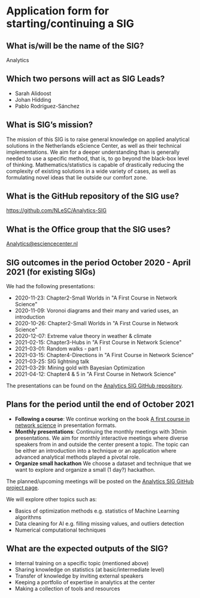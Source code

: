# Application form for starting/continuing a SIG

## What is/will be the name of the SIG?

Analytics

## Which two persons will act as SIG Leads?

<!--  Please make sure to have two SIG leads to reduce bus factor.
      SIG leads are allowed to write the hours dedicated to organizing
      SIG activities under the R&D budget. Please mention in the notes the
      name of your SIG:
        Account: 000104
        Project: 020203
        Hour type: 00071
        Notes: Hours for X SIG
       -->

- Sarah Alidoost
- Johan Hidding
- Pablo Rodríguez-Sánchez

## What is SIG’s mission?
<!--  help text goes here  -->
The mission of this SIG is to raise general knowledge on applied analytical solutions in the Netherlands eScience Center, as well as their technical implementations. We aim for a deeper understanding than is generally needed to use a specific method, that is, to go beyond the black-box level of thinking. Mathematics/statistics is capable of drastically reducing the complexity of existing solutions in a wide variety of cases, as well as formulating novel ideas that lie outside our comfort zone.

## What is the GitHub repository of the SIG use?
<!--  Please transfer your SIG existing repo to this GitHub organization  -->
<https://github.com/NLeSC/Analytics-SIG>

## What is the Office group that the SIG uses?

Analytics@esciencecenter.nl

## SIG outcomes in the period October 2020 - April 2021 (for existing SIGs)

We had the following presentations:

- 2020-11-23: Chapter2-Small Worlds in "A First Course in Network Science"
- 2020-11-09: Voronoi diagrams and their many and varied uses, an introduction
- 2020-10-26: Chapter2-Small Worlds in "A First Course in Network Science"
- 2020-12-07: Extreme value theory in weather & climate
- 2021-02-15: Chapter3-Hubs in "A First Course in Network Science"
- 2021-03-01: Random walks - part I
- 2021-03-15: Chapter4-Directions in "A First Course in Network Science"
- 2021-03-25: SIG lightning talk
- 2021-03-29: Mining gold with Bayesian Optimization
- 2021-04-12: Chapter4 & 5 in "A First Course in Network Science"

The presentations can be found on the
[Analytics SIG GitHub repository](https://github.com/NLeSC/Analytics-SIG/tree/master/Meetings).

## Plans for the period until the end of October 2021

- **Following a course**: We continue working on the book [A first course in
  network
  science](https://www.cambridge.org/highereducation/books/a-first-course-in-network-science/EE22722F27519D8BB1443C7225C57BAF)
  in presentation formats.
- **Monthly presentations**: Continuing the monthly meetings with 30min
  presentations. We aim for monthly interactive meetings where diverse speakers
  from in and outside the center present a topic. The topic can be either an
  introduction into a technique or an application where advanced analytical
  methods played a pivotal role.
- **Organize small hackathon** We choose a dataset and technique that we want to
  explore and organize a small (1 day?) hackathon.

The planned/upcoming meetings will be posted on
the [Analytics SIG GitHub project page](https://github.com/NLeSC/Analytics-SIG/projects/1).

We will explore other topics such as:

- Basics of optimization methods e.g. statistics of Machine Learning algorithms
- Data cleaning for AI e.g. filling missing values, and outliers detection
- Numerical computational techniques

## What are the expected outputs of the SIG?

- Internal training on a specific topic (mentioned above)
- Sharing knowledge on statistics (at basic/intermediate level)
- Transfer of knowledge by inviting external speakers
- Keeping a portfolio of expertise in analytics at the center
- Making a collection of tools and resources
